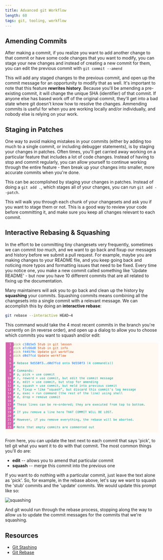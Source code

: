 ```yaml
---
title: Advanced git Workflow
length: 60
tags: git, tooling, workflow
---
```



## Amending Commits

After making a commit, if you realize you want to add another change to that commit or have some code changes that you want to modify, you can stage your new changes and instead of creating a new commit for them, you can edit the previous commit with `git commit --amend`

This will add any staged changes to the previous commit, and open up the commit message for an opportunity to modify that as well. It's important to note that this feature **rewrites history**. Because you'll be amending a pre-existing commit, it will change the unique SHA (identifier) of that commit. If anyone else has based work off of the original commit, they'll get into a bad state where git doesn't know how to resolve the changes. Ammending commits is useful for when you are working locally and/or individually, and nobody else is relying on your work.

## Staging in Patches

One way to avoid making mistakes in your commits (either by adding too much to a single commit, or including debugger statements), is by staging your changes in patches. Often times, you'll get carried away working on a particular feature that includes a lot of code changes. Instead of having to stop and commit regularly, you can allow yourself to continue working through the entire feature - then break up your changes into smaller, more accurate commits when you're done.

This can be accomplished by staging your changes in patches. Instead of doing a `git add .`, which stages all of your changes, you can run `git add --patch`. 

This will walk you through each chunk of your changesets and ask you if you want to stage them or not. This is a good way to review your code before committing it, and make sure you keep all changes relevant to each commit.

## Interactive Rebasing & Squashing

In the effort to be committing tiny changesets very frequently, sometimes we can commit *too* much, and we want to go back and fixup our messages and history before we submit a pull request. For example, maybe you are making changes to your README file, and you keep going back and noticing more typos and formatting issues that need to be fixed. Every time you notice one, you make a new commit called something like 'Update README' - but now you have 10 different commits that are all related to fixing up the documentation.

Many maintainers will ask you to go back and clean up the history by **squashing** your commits. Squashing commits means combining all the changesets into a single commit with a relevant message. We can accomplish this by doing an **interactive rebase**:

```bash
git rebase --interactive HEAD~4
```

This command would take the 4 most recent commits in the branch you're currently on (in reverse order), and open up a dialog to allow you to choose which commits you want to squash and/or edit:

![interactive rebase][interactive-rebase]


From here, you can update the text next to each commit that says 'pick', to tell git what you want it to do with that commit. The most common things you'll do are:

* **edit** -- allows you to amend that particular commit
* **squash** -- merge this commit into the previous one

If you want to do nothing with a particular commit, just leave the text alone as 'pick'. So, for example, in the rebase above, let's say we want to squash the 'stub' commits and the 'update' commits. We would update this prompt like so:

![squashing][squashing]

And git would run through the rebase process, stopping along the way to allow us to update the commit messages for the commits that we're squashing.


## Resources

* [Git Stashing](https://git-scm.com/docs/git-stash)
* [Git Rebase](https://git-scm.com/docs/git-rebase)


[interactive-rebase]: /assets/images/lessons/advanced-git/interactive-rebase.png
[squashing]: /assets/images/lessons/advanced-git/squashing.png
